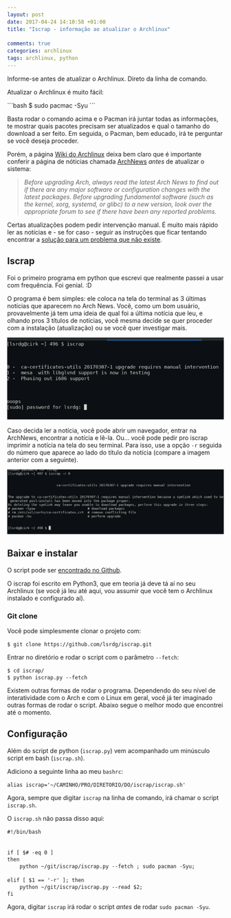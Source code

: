 ```yaml
---
layout: post
date: 2017-04-24 14:10:58 +01:00
title: "Iscrap - informação ao atualizar o Archlinux"

comments: true
categories: archlinux
tags: archlinux, python
---
```


Informe-se antes de atualizar o Archlinux. Direto da linha de comando.

Atualizar o Archlinux é muito fácil:

´´´bash
$ sudo pacmac -Syu
´´´

Basta rodar o comando acima e o Pacman irá juntar todas as informações, te
mostrar quais pacotes precisam ser atualizados e qual o tamanho do download a
ser feito. Em seguida, o Pacman, bem educado, irá te perguntar se você deseja
proceder.

Porém, a página [Wiki do
Archlinux](https://wiki.archlinux.org/index.php/System_maintenance#Read_before_upgrading_the_system)
deixa bem claro que é importante conferir a página de nóticias chamada
[ArchNews](https://www.archlinux.org/news/) *antes* de atualizar o sistema:

>_Before upgrading Arch, always read the latest Arch News to find out if
>there are any major software or configuration changes with the latest
>packages. Before upgrading fundamental software (such as the kernel,
>xorg, systemd, or glibc) to a new version, look over the appropriate
>forum to see if there have been any reported problems._

Certas atualizações podem pedir intervenção manual. É muito mais rápido
ler as notícias e - se for caso - seguir as instruções que ficar tentando
encontrar a [solução para um problema que não
existe](https://redenatora.gitlab/archlinux-nomedoarquivo-ja-existe/).

## Iscrap

Foi o primeiro programa em python que escrevi que realmente passei a usar com
frequência. Foi genial. :D

O programa é bem simples: ele coloca na tela do terminal as 3 últimas notícias
que aparecem no Arch News. Você, como um bom usuário, provavelmente já tem uma
ideia de qual foi a última notícia que leu, e olhando pros 3 títulos de
notícias, você mesma decide se quer proceder com a instalação (atualização) ou
se você quer investigar mais.

![iscrap](/images/iscrap/01iscrap.png)

Caso decida ler a notícia, você pode abrir um navegador, entrar na ArchNews,
encontrar a notícia e lê-la. Ou... você pode pedir pro iscrap imprimir a notícia
na tela do seu terminal. Para isso, use a opção `-r` seguida do número que
aparece ao lado do título da notícia (compare a imagem anterior com a
seguinte).

![iscrap2](/images/iscrap/02iscrap.png)

## Baixar e instalar

O script pode ser [encontrado no Github](https://github.com/lsrdg/iscrap).

O iscrap foi escrito em Python3, que em teoria já deve tá aí no seu Archlinux
(se você já leu até aqui, vou assumir que você tem o Archlinux instalado e
configurado aí).

### Git clone

Você pode simplesmente clonar o projeto com:

```
$ git clone https://github.com/lsrdg/iscrap.git
```

Entrar no diretório e rodar o script com o parâmetro `--fetch`:

```
$ cd iscrap/
$ python iscrap.py --fetch
```

Existem outras formas de rodar o programa. Dependendo do seu nível de
interatividade com o Arch e com o Linux em geral, você já ter imaginado outras
formas de rodar o script. Abaixo segue o melhor modo que encontrei até o momento.

## Configuração

Além do script de python (`iscrap.py`) vem acompanhado um minúsculo script em
bash (`iscrap.sh`). 

Adiciono a seguinte linha ao meu `bashrc`:

```
alias iscrap='~/CAMINHO/PRO/DIRETORIO/DO/iscrap/iscrap.sh'
```

Agora, sempre que digitar `iscrap` na linha de comando, irá chamar o script
`iscrap.sh`.

O `iscrap.sh` não passa disso aqui:

```
#!/bin/bash


if [ $# -eq 0 ]
then
    python ~/git/iscrap/iscrap.py --fetch ; sudo pacman -Syu;

elif [ $1 == '-r' ]; then
    python ~/git/iscrap/iscrap.py --read $2;
fi

```

Agora, digitar `iscrap` irá rodar o script *antes* de rodar `sudo pacman -Syu`.
